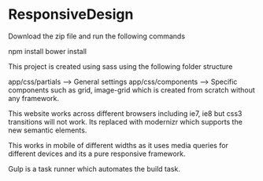 # ResponsiveDesign

Download the zip file and run the following commands

npm install 
bower install

This project is created using sass using the following folder structure

app/css/partials --> General settings
app/css/components --> Specific components such as grid, image-grid which is created from scratch without any framework.

This website works across different browsers including ie7, ie8 but css3 transitions will not work. Its replaced with modernizr
which supports the new semantic elements.

This works in mobile of different widths as it uses media queries for different devices and its a pure responsive framework.

Gulp is a task runner which automates the build task.
